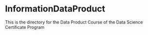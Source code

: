 # InformationDataProduct

This is the directory for the Data Product Course of the Data Science Certificate Program
